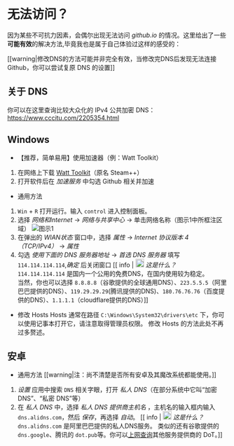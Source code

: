 # 无法访问？
因为某些不可抗力因素，会偶尔出现无法访问 *github.io* 的情况。这里给出了一些**可能有效**的解决方法,毕竟我也是属于自己体验过这样的感受的：

[[warning|修改DNS的方法可能并非完全有效，当修改完DNS后发现无法连接 Github，你可以尝试复原 DNS 的设置]]

## 关于 DNS
你可以在这里查询比较大众化的 IPv4 公共加密 DNS：<https://www.cccitu.com/2205354.html>

## Windows

- 【推荐，简单易用】使用加速器（例：Watt Toolkit）
1. 在网络上下载 [Watt Toolkit](https://steampp.net/)（原名 Steam++）
2. 打开软件后在 *加速服务* 中勾选 Github 相关并加速

- 通用方法
1. `Win` + `R` 打开运行。输入 `control` 进入控制面板。
2. 选择 *网络和Internet* → *网络与共享中心* → 单击网络名称（图示1中所框注区域）
![图示1](https://img.remit.ee/api/file/BQACAgUAAyEGAASHRsPbAAI2MWh3cPzeYPoAAd-JrrSVo4V9scXOnwACiBcAAub7wFfvO02_SOvp-jYE.png)
3. 在弹出的 *WlAN状态* 窗口中，选择 *属性* → *Internet 协议版本 4（TCP/IPv4）* → *属性*
4. 勾选 *使用下面的 DNS 服务器地址* → *首选 DNS 服务器* 填写 `114.114.114.114`,*确定* 后关闭窗口
[[ info | <img src="https://img.icons8.com/?size=48&id=kNMmj1h9AoTk&format=png" style="height:1.2rem;"></img> *这是什么？*  
`114.114.114.114` 是国内一个公用的免费DNS，在国内使用较为稳定。  
当然，你也可以选择 `8.8.8.8`（谷歌提供的全球通用DNS）、`223.5.5.5`（阿里巴巴提供的DNS）、`119.29.29.29`(腾讯提供的DNS)、`180.76.76.76`（百度提供的DNS）、`1.1.1.1`（cloudflare提供的DNS）]]

- 修改 Hosts
Hosts 通常在路径 `C:\Windows\System32\drivers\etc` 下，你可以使用记事本打开它，请注意取得管理员权限。
修改 Hosts 的方法此处不再过多赘述。

## 安卓
- 通用方法
[[warning|注：尚不清楚是否所有安卓及其魔改系统都能使用。]]
1. *设置* 应用中搜索 `DNS` 相关字眼，打开 *私人 DNS*（在部分系统中它叫“加密 DNS”、“私密 DNS”等）
2. 在 *私人 DNS* 中，选择 *私人 DNS 提供商主机名* ，主机名的输入框内输入 `dns.alidns.com`，然后 *保存*，再选择 *自动*。
[[ info | <img src="https://img.icons8.com/?size=48&id=kNMmj1h9AoTk&format=png" style="height:1.2rem;"></img> *这是什么？*  
`dns.alidns.com` 是阿里巴巴提供的私人DNS服务。
类似的还有谷歌提供的 `dns.google`、腾讯的 `dot.pub`等。你可以[上网查询](https://www.cccitu.com/2205354.html)其他服务提供商的 DoT。]]
